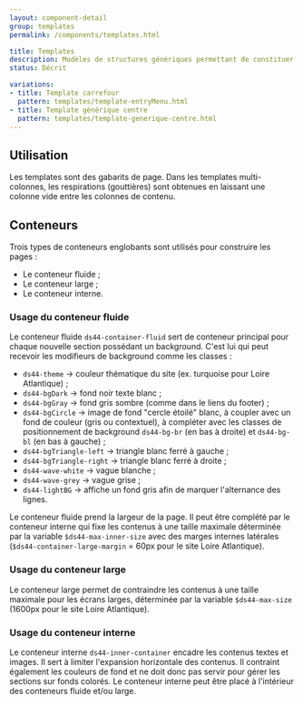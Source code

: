 ```yaml
---
layout: component-detail
group: templates
permalink: /components/templates.html

title: Templates
description: Modèles de structures génériques permettant de constituer les pages. 
status: Décrit

variations:
- title: Template carrefour
  pattern: templates/template-entryMenu.html
- title: Template générique centre
  pattern: templates/template-generique-centre.html
---
```


## Utilisation

Les templates sont des gabarits de page.
Dans les templates multi-colonnes, les respirations (gouttières) sont obtenues en laissant une colonne vide entre les colonnes de contenu.

## Conteneurs

Trois types de conteneurs englobants sont utilisés pour construire les pages :
- Le conteneur fluide ;
- Le conteneur large ;
- Le conteneur interne.

### Usage du conteneur fluide

Le conteneur fluide `ds44-container-fluid` sert de conteneur principal pour chaque nouvelle section possédant un background. C'est lui qui peut recevoir les modifieurs de background comme les classes :
- `ds44-theme` -> couleur thématique du site (ex. turquoise pour Loire Atlantique) ;
- `ds44-bgDark` -> fond noir texte blanc ;
- `ds44-bgGray` -> fond gris sombre (comme dans le liens du footer) ;
- `ds44-bgCircle` -> image de fond "cercle étoilé" blanc, à coupler avec un fond de couleur (gris ou contextuel), à compléter avec les classes de positionnement de background `ds44-bg-br` (en bas à droite) et `ds44-bg-bl` (en bas à gauche) ;
- `ds44-bgTriangle-left` -> triangle blanc ferré à gauche ;
- `ds44-bgTriangle-right` -> triangle blanc ferré à droite ;
- `ds44-wave-white` -> vague blanche ;
- `ds44-wave-grey` -> vague grise ;
- `ds44-lightBG` -> affiche un fond gris afin de marquer l'alternance des lignes.

Le conteneur fluide prend la largeur de la page.
Il peut être complété par le conteneur interne qui fixe les contenus à une taille maximale déterminée par la variable `$ds44-max-inner-size` avec des marges internes latérales (`$ds44-container-large-margin` = 60px pour le site Loire Atlantique).

### Usage du conteneur large

Le conteneur large permet de contraindre les contenus à une taille maximale pour les écrans larges, déterminée par la variable `$ds44-max-size` (1600px pour le site Loire Atlantique).

### Usage du conteneur interne

Le conteneur interne `ds44-inner-container` encadre les contenus textes et images. Il sert à limiter l'expansion horizontale des contenus. Il contraint également les couleurs de fond et ne doit donc pas servir pour gérer les sections sur fonds colorés.
Le conteneur interne peut être placé à l'intérieur des conteneurs fluide et/ou large.